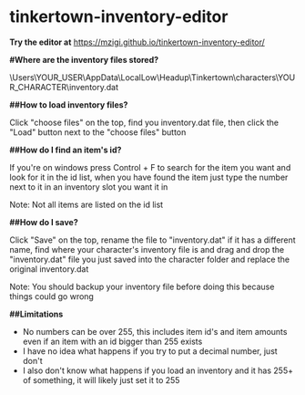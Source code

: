 # tinkertown-inventory-editor

**Try the editor at**
https://mzigi.github.io/tinkertown-inventory-editor/

**#Where are the inventory files stored?**

\Users\YOUR_USER\AppData\LocalLow\Headup\Tinkertown\characters\YOUR_CHARACTER\inventory.dat

**##How to load inventory files?**

Click "choose files" on the top, find you inventory.dat file, then click the "Load" button next to the "choose files" button

**##How do I find an item's id?**

If you're on windows press Control + F to search for the item you want and look for it in the id list, 
when you have found the item just type the number next to it in an inventory slot you want it in

Note: Not all items are listed on the id list

**##How do I save?**

Click "Save" on the top, rename the file to "inventory.dat" if it has a different name, find where your character's inventory file is
and drag and drop the "inventory.dat" file you just saved into the character folder and replace the original inventory.dat

Note: You should backup your inventory file before doing this because things could go wrong

**##Limitations**

* No numbers can be over 255, this includes item id's and item amounts even if an item with an id
bigger than 255 exists
* I have no idea what happens if you try to put a decimal number, just don't
* I also don't know what happens if you load an inventory and it has 255+ of something, it will likely just set it to 255
